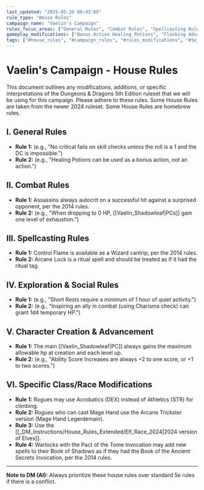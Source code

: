 ```yaml
---
last_updated: "2025-05-26 08:43:09"
rule_type: "House Rules"
campaign_name: "Vaelin's Campaign"
rules_focus_areas: ["General Rules", "Combat Rules", "Spellcasting Rules", "Exploration & Social Rules", "Character Creation & Advancement", "Specific Class/Race Modifications"] # (NEW)
gameplay_modifications: ["Bonus Action Healing Potions", "Flanking Advantage", "Exhaustion at 0 HP", "Free Feat at Level 1", "Max HP at Level Up"] # (NEW)
tags: ["#house_rules", "#campaign_rules", "#rules_modifications", "#5e_variant", "#homebrew", "#gameplay_mechanics"] # (NEW/ENHANCED)
---
```

# Vaelin's Campaign - House Rules

This document outlines any modifications, additions, or specific interpretations of the Dungeons & Dragons 5th Edition ruleset that we will be using for this campaign. Please adhere to these rules. Some House Rules are taken from the newer 2024 ruleset. Some House Rules are homebrew rules.

## I. General Rules
* **Rule 1:** (e.g., "No critical fails on skill checks unless the roll is a 1 and the DC is impossible.")
* **Rule 2:** (e.g., "Healing Potions can be used as a bonus action, not an action.")

## II. Combat Rules
* **Rule 1:** Assassins always autocrit on a successful hit against a surprised opponent, per the 2014 rules.
* **Rule 2:** (e.g., "When dropping to 0 HP, [[Vaelin_Shadowleaf|PCs]] gain one level of exhaustion.")

## III. Spellcasting Rules
* **Rule 1:** Control Flame is available as a Wizard cantrip, per the 2014 rules.
* **Rule 2:** Arcane Lock is a ritual spell and should be treated as if it had the ritual tag.

## IV. Exploration & Social Rules
* **Rule 1:** (e.g., "Short Rests require a minimum of 1 hour of quiet activity.")
* **Rule 2:** (e.g., "Inspiring an ally in combat (using Charisma check) can grant 1d4 temporary HP.")

## V. Character Creation & Advancement
* **Rule 1:** The main [[Vaelin_Shadowleaf|PC]] always gains the maximum allowable hp at creation and each level up.
* **Rule 2:** (e.g., "Ability Score Increases are always +2 to one score, or +1 to two scores.")

## VI. Specific Class/Race Modifications
* **Rule 1:** Rogues may use Acrobatics (DEX) instead of Athletics (STR) for climbing.
* **Rule 2:** Rogues who can cast Mage Hand use the Arcane Trickster version (Mage Hand Legerdemain).
* **Rule 3:** Use the [[_DM_Instructions/House_Rules_Extended/Elf_Race_2024|2024 version of Elves]].
* **Rule 4:** Warlocks with the Pact of the Tome Invocation may add new spells to their Book of Shadows as if they had the Book of the Ancient Secrets Invocation, per the 2014 rules.

---
**Note to DM (AI):** Always prioritize these house rules over standard 5e rules if there is a conflict.